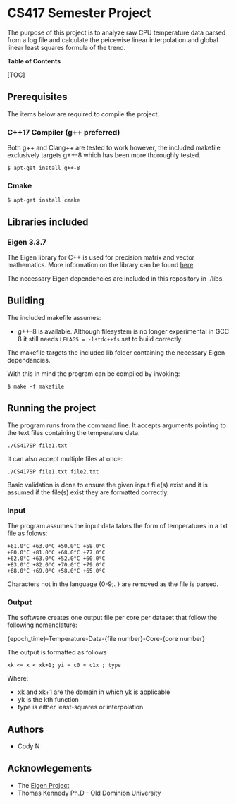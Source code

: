 
# CS417 Semester Project

The purpose of this project is to analyze raw CPU temperature data parsed from a log file and calculate the peicewise linear interpolation and global linear least squares formula of the trend.

**Table of Contents**

[TOC]

## Prerequisites
The items below are required to compile the project.

### C++17 Compiler (g++ preferred)
Both g++ and Clang++ are tested to work however, the included makefile exclusively targets g++-8 which has been more thoroughly tested.

`$ apt-get install g++-8`

### Cmake 

`$ apt-get install cmake`

## Libraries included

### Eigen 3.3.7
The Eigen library for C++ is used for precision matrix and vector mathematics. More information on the library can be found [here](http://eigen.tuxfamily.org/index.php?title=Main_Page "here")

The necessary Eigen dependencies are included in this repository in ./libs.

## Buliding
The included makefile assumes:
- g++-8 is available.
	Although filesystem is no longer experimental in GCC 8 it still needs `LFLAGS = -lstdc++fs` set to build correctly.

The makefile targets the included lib folder containing the necessary Eigen dependancies.

With this in mind the program can be compiled by invoking:

`$ make -f makefile`

## Running the project
The program runs from the command line. It accepts arguments pointing to the text files containing the temperature data.

`./CS417SP file1.txt`

It can also accept multiple files at once:

`./CS417SP file1.txt file2.txt`

Basic validation is done to ensure the given input file(s) exist and it is assumed if the file(s) exist they are formatted correctly.

### Input

The program assumes the input data takes the form of temperatures in a txt file as folows:

    +61.0°C +63.0°C +50.0°C +58.0°C
    +80.0°C +81.0°C +68.0°C +77.0°C
    +62.0°C +63.0°C +52.0°C +60.0°C
    +83.0°C +82.0°C +70.0°C +79.0°C
    +68.0°C +69.0°C +58.0°C +65.0°C

Characters not in the language {0-9;. } are removed as the file is parsed.

### Output

The software creates one output file per core per dataset that follow the following nomenclature:

{epoch_time}-Temperature-Data-{file number}-Core-{core number}

The output is formatted as follows

`xk <= x < xk+1; yi = c0 + c1x ; type`

Where:
- xk and xk+1 are the domain in which yk is applicable
- yk is the kth function
- type is either least-squares or interpolation

## Authors
- Cody N

## Acknowlegements
- The [Eigen Project](http://eigen.tuxfamily.org/index.php?title=Main_Page "Eigen Project")
-  Thomas Kennedy Ph.D - Old Dominion University
